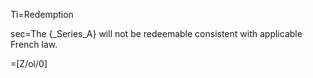 Ti=Redemption

sec=The {_Series_A} will not be redeemable consistent with applicable French law.

=[Z/ol/0]

